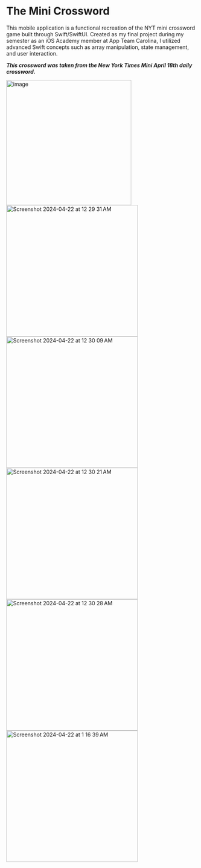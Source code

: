 # The Mini Crossword

This mobile application is a functional recreation of the NYT mini crossword game built through Swift/SwiftUI. Created as my final project during my semester as an iOS Academy member at App Team Carolina, I utilized advanced Swift concepts such as array manipulation, state management, and user interaction. 

***This crossword was taken from the New York Times Mini April 18th daily crossword.***

<img width="331" alt="image" src="https://github.com/user-attachments/assets/0e14d161-65bd-4bd2-b731-e910e8a8694b">
<img width="348" alt="Screenshot 2024-04-22 at 12 29 31 AM" src="https://github.com/appteamcarolina/f23-academy-final-project-sgopal08/assets/143037664/9efa9ce4-ae26-4eee-a18b-098d9430c14e">
<img width="348" alt="Screenshot 2024-04-22 at 12 30 09 AM" src="https://github.com/appteamcarolina/f23-academy-final-project-sgopal08/assets/143037664/7825f049-c278-4029-940b-3c450c2e5dd9">
<img width="348" alt="Screenshot 2024-04-22 at 12 30 21 AM" src="https://github.com/appteamcarolina/f23-academy-final-project-sgopal08/assets/143037664/61ff349e-2c9a-4ff6-af15-841401bd61f9">
<img width="348" alt="Screenshot 2024-04-22 at 12 30 28 AM" src="https://github.com/appteamcarolina/f23-academy-final-project-sgopal08/assets/143037664/05574b10-ac12-4d24-8a8c-80271c063acc">
<img width="348" alt="Screenshot 2024-04-22 at 1 16 39 AM" src="https://github.com/appteamcarolina/f23-academy-final-project-sgopal08/assets/143037664/c54c7df6-5549-459d-ac8d-a071bb5f19d8">
